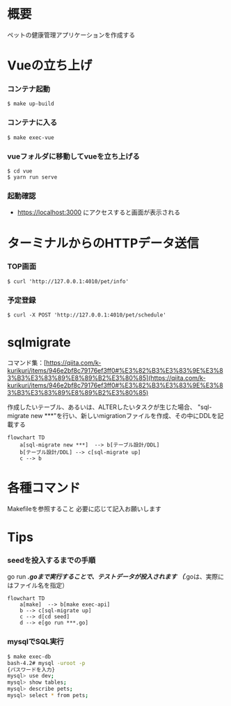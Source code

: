 # 概要
ペットの健康管理アプリケーションを作成する

# Vueの立ち上げ
### コンテナ起動
```
$ make up-build
```

### コンテナに入る
```
$ make exec-vue
```

### vueフォルダに移動してvueを立ち上げる
```
$ cd vue
$ yarn run serve
```

### 起動確認
* [https://localhost:3000](https://localhost:3000) にアクセスすると画面が表示される

# ターミナルからのHTTPデータ送信

### TOP画面
```
$ curl 'http://127.0.0.1:4010/pet/info'
```
### 予定登録
```
$ curl -X POST 'http://127.0.0.1:4010/pet/schedule'
```

# sqlmigrate
コマンド集：[https://qiita.com/k-kurikuri/items/946e2bf8c79176ef3ff0#%E3%82%B3%E3%83%9E%E3%83%B3%E3%83%89%E8%89%B2%E3%80%85](https://qiita.com/k-kurikuri/items/946e2bf8c79176ef3ff0#%E3%82%B3%E3%83%9E%E3%83%B3%E3%83%89%E8%89%B2%E3%80%85)

作成したいテーブル、あるいは、ALTERしたいタスクが生じた場合、
"sql-migrate new ***"を行い、新しいmigrationファイルを作成、その中にDDLを記載する

```mermaid
flowchart TD
    a[sql-migrate new ***]  --> b[テーブル設計/DDL]
    b[テーブル設計/DDL] --> c[sql-migrate up]
    c --> b
```

# 各種コマンド
Makefileを参照すること
必要に応じて記入お願いします

# Tips
### seedを投入するまでの手順

go run ***.goまで実行することで、テストデータが投入されます
（***.goは、実際にはファイル名を指定）

```mermaid
flowchart TD
    a[make]  --> b[make exec-api]
    b --> c[sql-migrate up]
    c --> d[cd seed]
    d --> e[go run ***.go]
```
### mysqlでSQL実行

```sh
$ make exec-db
bash-4.2# mysql -uroot -p
{パスワードを入力}
mysql> use dev;
mysql> show tables;
mysql> describe pets;
mysql> select * from pets;
```